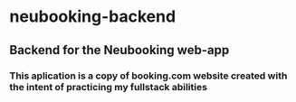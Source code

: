 # neubooking-backend
## Backend for the Neubooking web-app
### This aplication is a copy of booking.com website created with the intent of practicing my fullstack abilities
